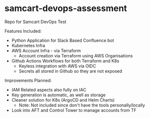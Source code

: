# samcart-devops-assessment
 Repo for Samcart  DevOps Test

 Features Included:
  - Python Application for Slack Based Confluence bot
  - Kubernetes Infra
  - AWS Account Infra - via Terraform
    - Account creation via Terraform using AWS Organisations
  - Github Actions Workflows for both Terraform and K8s 
    - Keyless integration with AWS via OIDC
    - Secrets all stored in Github so they are not exposed

Improvements Planned:
  - IAM Related aspects also fully on IAC
  - Key generation is automatic, as well as storage
  - Cleaner solution for K8s (ArgoCD and Helm Charts) 
    - Note: Not included since don't have the tools personally/locally
  - Look into AFT and Control Tower to manage accounts from TF 


